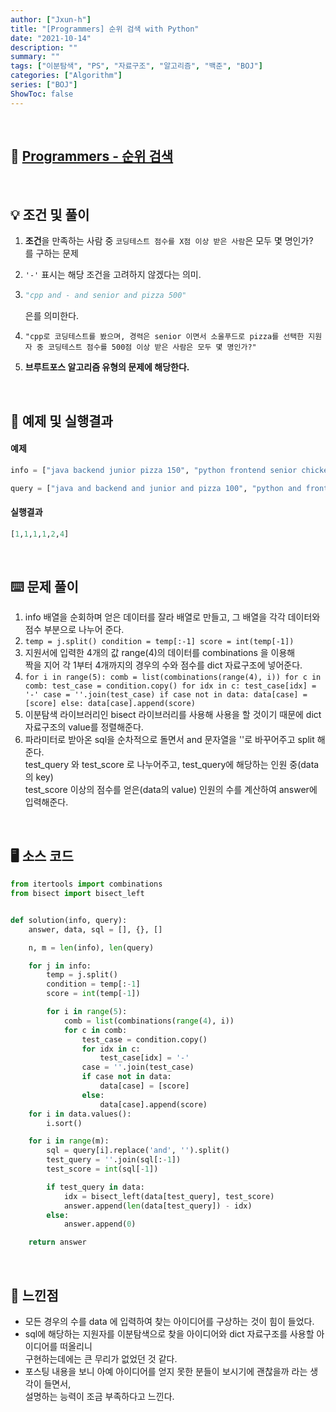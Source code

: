 ```yaml
---
author: ["Jxun-h"]
title: "[Programmers] 순위 검색 with Python"
date: "2021-10-14"
description: ""
summary: ""
tags: ["이분탐색", "PS", "자료구조", "알고리즘", "백준", "BOJ"]
categories: ["Algorithm"]
series: ["BOJ"]
ShowToc: false
---
```


<br>

## 📌 <a href="https://programmers.co.kr/learn/courses/30/lessons/72412" target="_blank">Programmers - 순위 검색</a>

<br>

## 💡 조건 및 풀이

1.  **조건**을 만족하는 사람 중 `코딩테스트 점수를 X점 이상 받은 사람`은 모두 몇 명인가?  
    를 구하는 문제
2.  `'-'` 표시는 해당 조건을 고려하지 않겠다는 의미.
3.  ```python
    "cpp and - and senior and pizza 500"
    ```
    
    은를 의미한다.
4.  `"cpp로 코딩테스트를 봤으며, 경력은 senior 이면서 소울푸드로 pizza를 선택한 지원자 중 코딩테스트 점수를 500점 이상 받은 사람은 모두 몇 명인가?"`
5.  **브루트포스 알고리즘 유형의 문제에 해당한다.**

<br>

## 🔖 예제 및 실행결과

#### 예제

```python
info = ["java backend junior pizza 150", "python frontend senior chicken 210", "python frontend senior chicken 150","cpp backend senior pizza 260", "java backend junior chicken 80", "python backend senior chicken 50"]

query = ["java and backend and junior and pizza 100", "python and frontend and senior and chicken 200", "cpp and - and senior and pizza 250", "- and backend and senior and - 150", "- and - and - and chicken 100", "- and - and - and - 150"]
```

#### 실행결과

```python
[1,1,1,1,2,4]
```

<br>

## ⌨️ 문제 풀이

1.  info 배열을 순회하며 얻은 데이터를 잘라 배열로 만들고, 그 배열을 각각 데이터와 점수 부분으로 나누어 준다.
2.  `temp = j.split() condition = temp[:-1] score = int(temp[-1])`
3.  지원서에 입력한 4개의 값 range(4)의 데이터를 combinations 을 이용해  
    짝을 지어 각 1부터 4개까지의 경우의 수와 점수를 dict 자료구조에 넣어준다.
4.  `for i in range(5): comb = list(combinations(range(4), i)) for c in comb: test_case = condition.copy() for idx in c: test_case[idx] = '-' case = ''.join(test_case) if case not in data: data[case] = [score] else: data[case].append(score)`
5.  이분탐색 라이브러리인 bisect 라이브러리를 사용해 사용을 할 것이기 때문에 dict 자료구조의 value를 정렬해준다.
6.  파라미터로 받아온 sql을 순차적으로 돌면서 and 문자열을 ''로 바꾸어주고 split 해준다.  
    test\_query 와 test\_score 로 나누어주고, test\_query에 해당하는 인원 중(data의 key)  
    test\_score 이상의 점수를 얻은(data의 value) 인원의 수를 계산하여 answer에 입력해준다.

<br>

## 🖥 소스 코드

```python
from itertools import combinations
from bisect import bisect_left


def solution(info, query):
    answer, data, sql = [], {}, []

    n, m = len(info), len(query)

    for j in info:
        temp = j.split()
        condition = temp[:-1]
        score = int(temp[-1])

        for i in range(5):
            comb = list(combinations(range(4), i))
            for c in comb:
                test_case = condition.copy()
                for idx in c:
                    test_case[idx] = '-'
                case = ''.join(test_case)
                if case not in data:
                    data[case] = [score]
                else:
                    data[case].append(score)
    for i in data.values():
        i.sort()

    for i in range(m):
        sql = query[i].replace('and', '').split()
        test_query = ''.join(sql[:-1])
        test_score = int(sql[-1])

        if test_query in data:
            idx = bisect_left(data[test_query], test_score)
            answer.append(len(data[test_query]) - idx)
        else:
            answer.append(0)

    return answer
```

<br>

## 💾 느낀점

-   모든 경우의 수를 data 에 입력하여 찾는 아이디어를 구상하는 것이 힘이 들었다.
-   sql에 해당하는 지원자를 이분탐색으로 찾을 아이디어와 dict 자료구조를 사용할 아이디어를 떠올리니  
    구현하는데에는 큰 무리가 없었던 것 같다.
-   포스팅 내용을 보니 아예 아이디어를 얻지 못한 분들이 보시기에 괜찮을까 라는 생각이 들면서,  
    설명하는 능력이 조금 부족하다고 느낀다.